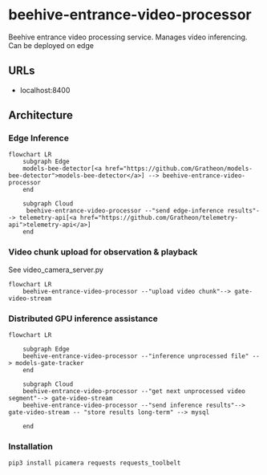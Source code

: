 # beehive-entrance-video-processor
Beehive entrance video processing service. Manages video inferencing. Can be deployed on edge

## URLs
- localhost:8400

## Architecture

### Edge Inference
```mermaid
flowchart LR
	subgraph Edge
 	models-bee-detector[<a href="https://github.com/Gratheon/models-bee-detector">models-bee-detector</a>] --> beehive-entrance-video-processor
	end
	
	subgraph Cloud
	 beehive-entrance-video-processor --"send edge-inference results"--> telemetry-api[<a href="https://github.com/Gratheon/telemetry-api">telemetry-api</a>]
	end
```

### Video chunk upload for observation & playback
See video_camera_server.py
```mermaid
flowchart LR
	beehive-entrance-video-processor --"upload video chunk"--> gate-video-stream
```

### Distributed GPU inference assistance
```mermaid
flowchart LR

	subgraph Edge
	beehive-entrance-video-processor --"inference unprocessed file" --> models-gate-tracker
	end

	subgraph Cloud
	beehive-entrance-video-processor --"get next unprocessed video segment"--> gate-video-stream
	beehive-entrance-video-processor --"send inference results"--> gate-video-stream -- "store results long-term" --> mysql
	
	end
```



### Installation
```
pip3 install picamera requests requests_toolbelt
```